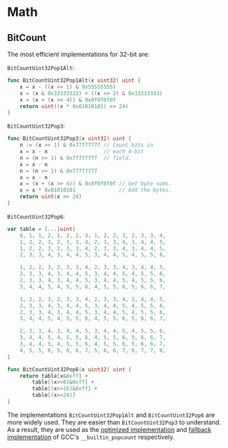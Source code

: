 # Math

## BitCount

The most efficient implementations for 32-bit are:

`BitCountUint32Pop1Alt`:

```go
func BitCountUint32Pop1Alt(x uint32) uint {
	x = x - ((x >> 1) & 0x55555555)
	x = (x & 0x33333333) + ((x >> 2) & 0x33333333)
	x = (x + (x >> 4)) & 0x0f0f0f0f
	return uint((x * 0x01010101) >> 24)
}
```

`BitCountUint32Pop3`:

```go
func BitCountUint32Pop3(x uint32) uint {
	n := (x >> 1) & 0x77777777 // Count bits in
	x = x - n                  // each 4-bit
	n = (n >> 1) & 0x77777777  // field.
	x = x - n
	n = (n >> 1) & 0x77777777
	x = x - n
	x = (x + (x >> 4)) & 0x0f0f0f0f // Get byte sums.
	x = x * 0x01010101              // Add the bytes.
	return uint(x >> 24)
}
```

`BitCountUint32Pop6`:

```go
var table = [...]uint{
	0, 1, 1, 2, 1, 2, 2, 3, 1, 2, 2, 3, 2, 3, 3, 4,
	1, 2, 2, 3, 2, 3, 3, 4, 2, 3, 3, 4, 3, 4, 4, 5,
	1, 2, 2, 3, 2, 3, 3, 4, 2, 3, 3, 4, 3, 4, 4, 5,
	2, 3, 3, 4, 3, 4, 4, 5, 3, 4, 4, 5, 4, 5, 5, 6,

	1, 2, 2, 3, 2, 3, 3, 4, 2, 3, 3, 4, 3, 4, 4, 5,
	2, 3, 3, 4, 3, 4, 4, 5, 3, 4, 4, 5, 4, 5, 5, 6,
	2, 3, 3, 4, 3, 4, 4, 5, 3, 4, 4, 5, 4, 5, 5, 6,
	3, 4, 4, 5, 4, 5, 5, 6, 4, 5, 5, 6, 5, 6, 6, 7,

	1, 2, 2, 3, 2, 3, 3, 4, 2, 3, 3, 4, 3, 4, 4, 5,
	2, 3, 3, 4, 3, 4, 4, 5, 3, 4, 4, 5, 4, 5, 5, 6,
	2, 3, 3, 4, 3, 4, 4, 5, 3, 4, 4, 5, 4, 5, 5, 6,
	3, 4, 4, 5, 4, 5, 5, 6, 4, 5, 5, 6, 5, 6, 6, 7,

	2, 3, 3, 4, 3, 4, 4, 5, 3, 4, 4, 5, 4, 5, 5, 6,
	3, 4, 4, 5, 4, 5, 5, 6, 4, 5, 5, 6, 5, 6, 6, 7,
	3, 4, 4, 5, 4, 5, 5, 6, 4, 5, 5, 6, 5, 6, 6, 7,
	4, 5, 5, 6, 5, 6, 6, 7, 5, 6, 6, 7, 6, 7, 7, 8,
}

func BitCountUint32Pop6(x uint32) uint {
	return table[x&0xff] +
		table[(x>>8)&0xff] +
		table[(x>>16)&0xff] +
		table[(x>>24)]
}
```

The implementations `BitCountUint32Pop1Alt` and `BitCountUint32Pop6` are more widely used. They are easier than `BitCountUint32Pop3` to understand. As a result, they are used as the [optimized implementation](https://github.com/gcc-mirror/gcc/blob/master/libgcc/libgcc2.c#L847-L850) and [fallback implementation](https://github.com/gcc-mirror/gcc/blob/master/libgcc/libgcc2.c#L852-L857) of GCC's `__builtin_popcount` respectively.
